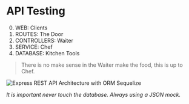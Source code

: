 # API Testing

0. WEB: Clients
1. ROUTES: The Door
2. CONTROLLERS: Waiter
3. SERVICE: Chef
4. DATABASE: Kitchen Tools

> There is no make sense in the Waiter make the food, this is up to Chef.

![Express REST API Architecture with ORM Sequelize](https://k0w7jq.dm.files.1drv.com/y4p1zjWfCXeuOsJWacSo5eIrrCoV42kQ_xAGAOyUvjtLEHxvp5zRhTy_lHBjzoMDvusLA8DwMwlgCt5Xc1JGgqUxqc5Q9syBC1dGM4g6j_LqiloluEVHpJt6B0DrVoITA3wwTLL2JmEv2jaBEUu9ZUhVPAhr3UBXZ6e6asUb9uwVGpi8AKTwanH6Q_GwzDGVZgv75481vQdk7R9TVQp2UIwJw/Express%20REST%20API%20Architecture%20with%20ORM%20Sequelize.png?psid=1 "Express REST API Architecture with ORM Sequelize")


*It is important never touch the database. Always using a JSON mock.*